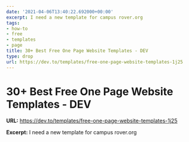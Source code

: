 ```yaml
---
date: '2021-04-06T13:40:22.692000+00:00'
excerpt: I need a new template for campus rover.org
tags:
- how-to
- free
- templates
- page
title: 30+ Best Free One Page Website Templates - DEV
type: drop
url: https://dev.to/templates/free-one-page-website-templates-1j25
---
```


# 30+ Best Free One Page Website Templates - DEV

**URL:** https://dev.to/templates/free-one-page-website-templates-1j25

**Excerpt:** I need a new template for campus rover.org
